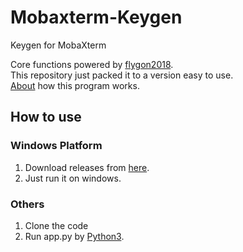 # Mobaxterm-Keygen
Keygen for MobaXterm

Core functions powered by [flygon2018](https://github.com/flygon2018).  
This repository just packed it to a version easy to use.  
[About](https://github.com/flygon2018/MobaXterm-keygen) how this program works.


## How to use
### Windows Platform
1. Download releases from [here](https://github.com/ImYrS/Mobaxterm-Keygen/releases).
2. Just run it on windows.

### Others
1. Clone the code
2. Run app.py by [Python3](https://www.python.org/downloads/).
